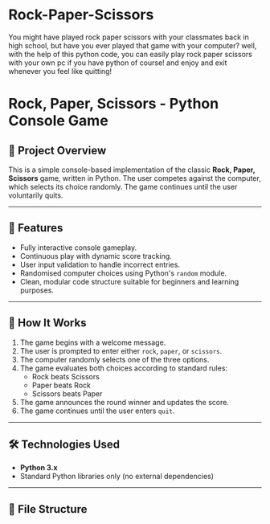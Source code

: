 # Rock-Paper-Scissors
You might have played rock paper scissors with your classmates back in high school, but have you ever played that game with your computer? well, with the help of this python code, you can easily play rock paper scissors with your own pc if you have python of course! and enjoy and exit whenever you feel like quitting!

# Rock, Paper, Scissors - Python Console Game

## 🎯 Project Overview

This is a simple console-based implementation of the classic **Rock, Paper, Scissors** game, written in Python. The user competes against the computer, which selects its choice randomly. The game continues until the user voluntarily quits.

---

## 🚀 Features

- Fully interactive console gameplay.
- Continuous play with dynamic score tracking.
- User input validation to handle incorrect entries.
- Randomised computer choices using Python's `random` module.
- Clean, modular code structure suitable for beginners and learning purposes.

---

## 🧠 How It Works

1. The game begins with a welcome message.
2. The user is prompted to enter either `rock`, `paper`, or `scissors`.
3. The computer randomly selects one of the three options.
4. The game evaluates both choices according to standard rules:
   - Rock beats Scissors
   - Paper beats Rock
   - Scissors beats Paper
5. The game announces the round winner and updates the score.
6. The game continues until the user enters `quit`.

---

## 🛠️ Technologies Used

- **Python 3.x**
- Standard Python libraries only (no external dependencies)

---

## 📂 File Structure
